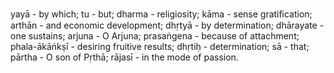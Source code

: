yayā - by which; tu - but; dharma - religiosity; kāma - sense gratiﬁcation; arthān - and economic development; dhṛtyā - by determination; dhārayate - one sustains; arjuna - O Arjuna; prasaṅgena - because of attachment; phala-ākāṅkṣī - desiring fruitive results; dhṛtiḥ - determination; sā - that; pārtha - O son of Pṛthā; rājasī - in the mode of passion.